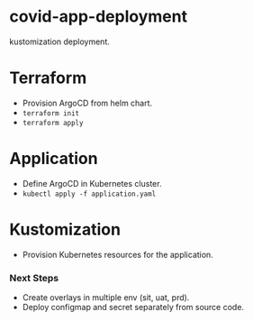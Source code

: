 # covid-app-deployment
kustomization deployment.

# Terraform
- Provision ArgoCD from helm chart.
- ```terraform init```
- ```terraform apply```

# Application
- Define ArgoCD in Kubernetes cluster.
- ```kubectl apply -f application.yaml```

# Kustomization
- Provision Kubernetes resources for the application.

### Next Steps
- Create overlays in multiple env (sit, uat, prd).
- Deploy configmap and secret separately from source code.
